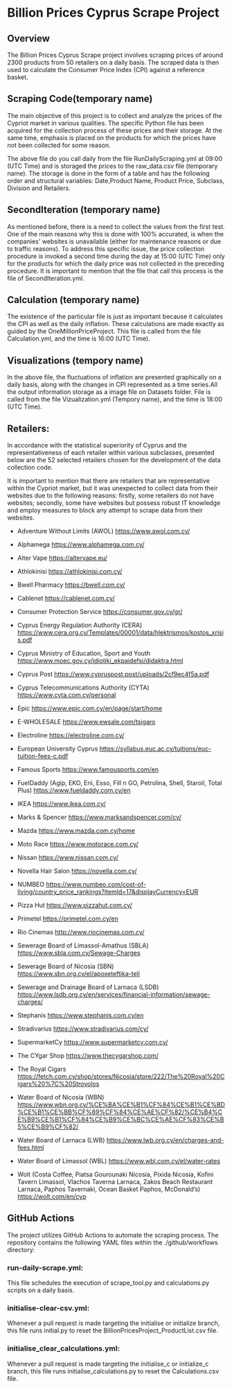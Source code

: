 
# Billion Prices Cyprus Scrape Project

## Overview

The Billion Prices Cyprus Scrape project involves scraping prices of around 2300 products from 50 retailers on a daily basis. The scraped data is then used to calculate the Consumer Price Index (CPI) against a reference basket.

## Scraping Code(temporary name)

The main objective of this project is to collect and analyze the prices of the Cypriot market in various qualities. The specific Python file has been acquired for the collection process of these prices and their storage. At the same time, emphasis is placed on the products for which the prices have not been collected for some reason.

The above file do you call daily from the file RunDailyScraping.yml at 09:00 (UTC Time) and is storaged the prices to the raw_data.csv file (temporary name). The storage is done in the form of a table and has the following order and structural variables: Date,Product Name, Product Price, Subclass, Division and Retailers.

## SecondIteration (temporary name)

As mentioned before, there is a need to collect the values from the first test. One of the main reasons why this is done with 100% accurated, is when the companies' websites is unavailable (either for maintenance reasons or due to traffic reasons). To address this specific issue, the price collection procedure is invoked a second time during the day at 15:00 (UTC Time) only for the products for which the daily price was not collected in the preceding procedure. It is important to mention that the file that call this process is the file of SecondIteration.yml.

## Calculation (temporary name)

The existence of the particular file is just as important because it calculates the CPI as well as the daily inflation. These calculations are made exactly as guided by the OneMillionPriceProject. This file is called from the file Calculation.yml, and the time is 16:00 (UTC Time).

## Visualizations (tempory name)

In the above file, the fluctuations of inflation are presented graphically on a daily basis, along with the changes in CPI represented as a time series.All the output information storage as a image file on Datasets folder. File is called from the file Vizualization.yml (Tempory name), and the time is 18:00 (UTC Time).

## Retailers:

In accordance with the statistical superiority of Cyprus and the representativeness of each retailer within various subclasses, presented below are the 52 selected retailers chosen for the development of the data collection code.

It is important to mention that there are retailers that are representative within the Cypriot market, but it was unexpected to collect data from their websites due to the following reasons: firstly, some retailers do not have websites; secondly, some have websites but possess robust IT knowledge and employ measures to block any attempt to scrape data from their websites.

- Adventure Without Limits (AWOL)	https://www.awol.com.cy/ 

- Alphamega	https://www.alphamega.com.cy/ 

- Alter Vape	https://altervape.eu/ 

- Athlokinisi	https://athlokinisi.com.cy/ 

- Bwell Pharmacy	https://bwell.com.cy/ 

- Cablenet	https://cablenet.com.cy/ 

- Consumer Protection Service	https://consumer.gov.cy/gr/ 

- Cyprus Energy Regulation Authority (CERA)	https://www.cera.org.cy/Templates/00001/data/hlektrismos/kostos_xrisis.pdf 

- Cyprus Ministry of Education, Sport and Youth	https://www.moec.gov.cy/idiotiki_ekpaidefsi/didaktra.html 

- Cyprus Post	https://www.cypruspost.post/uploads/2cf9ec4f5a.pdf 

- Cyprus Telecommunications Authority (CYTA)	https://www.cyta.com.cy/personal 

- Epic	https://www.epic.com.cy/en/page/start/home 

- E-WHOLESALE	https://www.ewsale.com/tsigaro 

- Electroline	https://electroline.com.cy/ 

- European University Cyprus	https://syllabus.euc.ac.cy/tuitions/euc-tuition-fees-c.pdf 

- Famous Sports	https://www.famousports.com/en 

- FuelDaddy (Agip, EKO, Eni, Esso, Fill n GO, Petrolina, Shell, Staroil, Total Plus)	https://www.fueldaddy.com.cy/en 

- IKEA	https://www.ikea.com.cy/

- Marks & Spencer	https://www.marksandspencer.com/cy/ 

- Mazda	https://www.mazda.com.cy/home 

- Moto Race	https://www.motorace.com.cy/ 

- Nissan	https://www.nissan.com.cy/ 

- Novella Hair Salon	https://novella.com.cy/ 

- NUMBEO	https://www.numbeo.com/cost-of-living/country_price_rankings?itemId=17&displayCurrency=EUR 

- Pizza Hut	https://www.pizzahut.com.cy/ 

- Primetel	https://primetel.com.cy/en 

- Rio Cinemas	http://www.riocinemas.com.cy/ 

- Sewerage Board of Limassol-Amathus (SBLA)	https://www.sbla.com.cy/Sewage-Charges 

- Sewerage Board of Nicosia (SBN)	https://www.sbn.org.cy/el/apoxeteftika-teli 

- Sewerage and Drainage Board of Larnaca (LSDB)	https://www.lsdb.org.cy/en/services/financial-information/sewage-charges/ 

- Stephanis	https://www.stephanis.com.cy/en 

- Stradivarius	https://www.stradivarius.com/cy/ 

- SupermarketCy	https://www.supermarketcy.com.cy/ 

- The CYgar Shop	https://www.thecygarshop.com/ 

- The Royal Cigars 	https://fetch.com.cy/shop/stores/Nicosia/store/222/The%20Royal%20Cigars%20%7C%20Strovolos 

- Water Board of Nicosia (WBN)	https://www.wbn.org.cy/%CE%BA%CE%B1%CF%84%CE%B1%CE%BD%CE%B1%CE%BB%CF%89%CF%84%CE%AE%CF%82/%CE%B4%CE%B9%CE%B1%CF%84%CE%B9%CE%BC%CE%AE%CF%83%CE%B5%CE%B9%CF%82/ 

- Water Board of Larnaca (LWB)	https://www.lwb.org.cy/en/charges-and-fees.html 

- Water Board of Limassol (WBL)	https://www.wbl.com.cy/el/water-rates 

- Wolt (Costa Coffee, Piatsa Gourounaki Nicosia, Pixida Nicosia, Kofini Tavern Limassol, Vlachos Taverna Larnaca, Zakos Beach Restaurant Larnaca, Paphos Tavernaki, Ocean Basket Paphos, McDonald’s)	https://wolt.com/en/cyp 

 
## GitHub Actions

The project utilizes GitHub Actions to automate the scraping process. The repository contains the following YAML files within the ./github/workflows directory:

### run-daily-scrape.yml: 
This file schedules the execution of scrape_tool.py and calculations.py scripts on a daily basis.
### initialise-clear-csv.yml: 
Whenever a pull request is made targeting the initialise or initialize branch, this file runs initial.py to reset the BillionPricesProject_ProductList.csv file.
### initialise_clear_calculations.yml: 
Whenever a pull request is made targeting the initialise_c or initialize_c branch, this file runs initialise_calculations.py to reset the Calculations.csv file.

